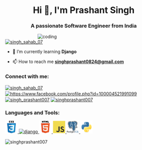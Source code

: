 <h1 align="center">Hi 👋, I'm Prashant Singh</h1>
<h3 align="center">A passionate Software Engineer from India</h3>
<img align="right" alt="coding" width="400" src="https://www.youtube.com/redirect?event=video_description&redir_token=QUFFLUhqbFRXcXFHc29GQmczelJ3UElsZUw0ai1qWHdkd3xBQ3Jtc0tsQlRVazRuYlVBSHJRVmtSV0lxVkk4ZktPVVBiN2YtT0R4NTRFLWM1bTRzYXp5RmF5aC05bmVZRVphSnJab1JzZjYzTWhoNFRWWS1JeUhjNG5Ic3N3cDB0bnBMaU9jYkFfaGFYYWRBUU9BaWhJSXhHZw&q=https%3A%2F%2Fuser-images.githubusercontent.com%2F55389276%2F140866485-8fb1c876-9a8f-4d6a-98dc-08c4981eaf70.gif&v=HD4cnRuSGN0">

<p align="left"> <a href="https://twitter.com/singh_sahab_07" target="blank"><img src="https://img.shields.io/twitter/follow/singh_sahab_07?logo=twitter&style=for-the-badge" alt="singh_sahab_07" /></a> </p>

- 🌱 I’m currently learning **Django**

- 📫 How to reach me **singhprashant0824@gmail.com**

<h3 align="left">Connect with me:</h3>
<p align="left">
<a href="https://twitter.com/singh_sahab_07" target="blank"><img align="center" src="https://raw.githubusercontent.com/rahuldkjain/github-profile-readme-generator/master/src/images/icons/Social/twitter.svg" alt="singh_sahab_07" height="30" width="40" /></a>
<a href="https://fb.com/https://www.facebook.com/profile.php?id=100004521991099" target="blank"><img align="center" src="https://raw.githubusercontent.com/rahuldkjain/github-profile-readme-generator/master/src/images/icons/Social/facebook.svg" alt="https://www.facebook.com/profile.php?id=100004521991099" height="30" width="40" /></a>
<a href="https://instagram.com/singh_prashant007" target="blank"><img align="center" src="https://raw.githubusercontent.com/rahuldkjain/github-profile-readme-generator/master/src/images/icons/Social/instagram.svg" alt="singh_prashant007" height="30" width="40" /></a>
<a href="https://auth.geeksforgeeks.org/user/singhprashant007" target="blank"><img align="center" src="https://raw.githubusercontent.com/rahuldkjain/github-profile-readme-generator/master/src/images/icons/Social/geeks-for-geeks.svg" alt="singhprashant007" height="30" width="40" /></a>
</p>

<h3 align="left">Languages and Tools:</h3>
<p align="left"> <a href="https://www.w3schools.com/css/" target="_blank" rel="noreferrer"> <img src="https://raw.githubusercontent.com/devicons/devicon/master/icons/css3/css3-original-wordmark.svg" alt="css3" width="40" height="40"/> </a> <a href="https://www.djangoproject.com/" target="_blank" rel="noreferrer"> <img src="https://cdn.worldvectorlogo.com/logos/django.svg" alt="django" width="40" height="40"/> </a> <a href="https://www.w3.org/html/" target="_blank" rel="noreferrer"> <img src="https://raw.githubusercontent.com/devicons/devicon/master/icons/html5/html5-original-wordmark.svg" alt="html5" width="40" height="40"/> </a> <a href="https://developer.mozilla.org/en-US/docs/Web/JavaScript" target="_blank" rel="noreferrer"> <img src="https://raw.githubusercontent.com/devicons/devicon/master/icons/javascript/javascript-original.svg" alt="javascript" width="40" height="40"/> </a> <a href="https://www.postgresql.org" target="_blank" rel="noreferrer"> <img src="https://raw.githubusercontent.com/devicons/devicon/master/icons/postgresql/postgresql-original-wordmark.svg" alt="postgresql" width="40" height="40"/> </a> <a href="https://www.python.org" target="_blank" rel="noreferrer"> <img src="https://raw.githubusercontent.com/devicons/devicon/master/icons/python/python-original.svg" alt="python" width="40" height="40"/> </a> </p>

<p><img align="center" src="https://github-readme-stats.vercel.app/api/top-langs?username=singhprashant007&show_icons=true&locale=en&layout=compact" alt="singhprashant007" /></p>
